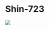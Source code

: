 # Shin-723
<a href="[https://www.instagram.com/shin.b_a/]" target="_blank"><img src="https://img.shields.io/badge/[instagram]-[DD2A7B]?style=flat-square&logo=[instagram]&logoColor=white"/></a>
